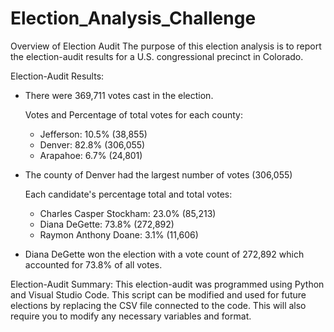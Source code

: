 # Election_Analysis_Challenge

Overview of Election Audit
The purpose of this election analysis is to report the election-audit results for a U.S. congressional precinct in Colorado. 

Election-Audit Results:
- There were 369,711 votes cast in the election.

  Votes and Percentage of total votes for each county:
  - Jefferson: 10.5% (38,855)
  - Denver: 82.8% (306,055)
  - Arapahoe: 6.7% (24,801)

- The county of Denver had the largest number of votes (306,055)

  Each candidate's percentage total and total votes:
  - Charles Casper Stockham: 23.0% (85,213)
  - Diana DeGette: 73.8% (272,892)
  - Raymon Anthony Doane: 3.1% (11,606)

- Diana DeGette won the election with a vote count of 272,892 which accounted for 73.8% of all votes.

Election-Audit Summary: 
This election-audit was programmed using Python and Visual Studio Code. This script can be modified and used for future elections by replacing the CSV file connected to the code. This will also require you to modify any necessary variables and format. 
